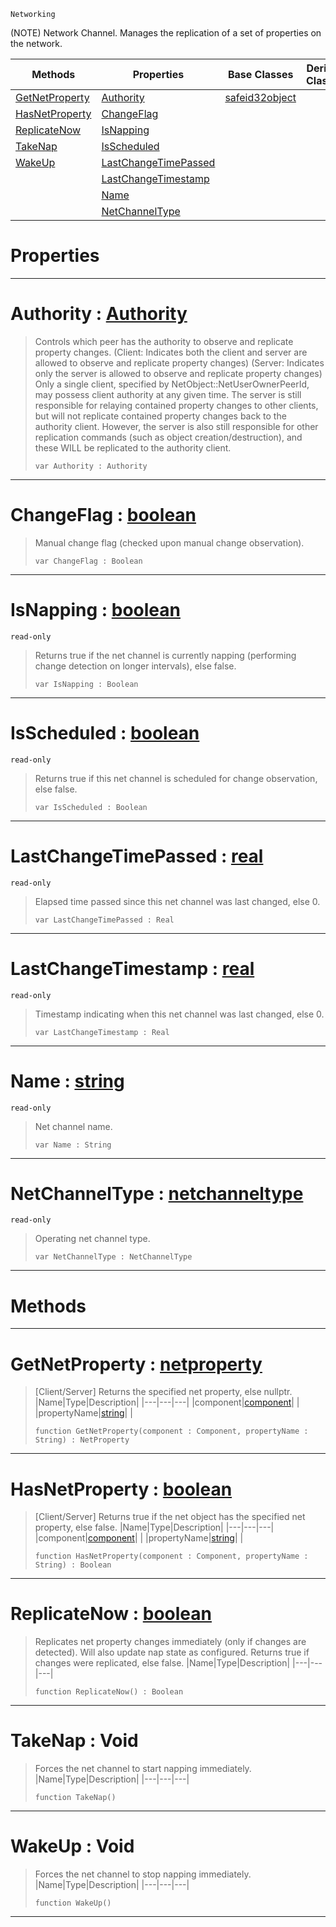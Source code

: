  `Networking`



(NOTE) Network Channel. Manages the replication of a set of properties on the network.

|Methods|Properties|Base Classes|Derived Classes|
|---|---|---|---|
|[ GetNetProperty](https://github.com/ArendDanielek/ZeroDocsTest/blob/master/code_reference/class_reference/netchannel.markdown#getnetproperty-zero-engi)|[ Authority](https://github.com/ArendDanielek/ZeroDocsTest/blob/master/code_reference/class_reference/netchannel.markdown#authority-zero-engine-do)|[safeid32object](https://github.com/ArendDanielek/ZeroDocsTest/blob/master/code_reference/class_reference/safeid32object.markdown)| |
|[ HasNetProperty](https://github.com/ArendDanielek/ZeroDocsTest/blob/master/code_reference/class_reference/netchannel.markdown#hasnetproperty-zero-engi)|[ ChangeFlag](https://github.com/ArendDanielek/ZeroDocsTest/blob/master/code_reference/class_reference/netchannel.markdown#changeflag-zero-engine-d)| | |
|[ ReplicateNow](https://github.com/ArendDanielek/ZeroDocsTest/blob/master/code_reference/class_reference/netchannel.markdown#replicatenow-zero-engine)|[ IsNapping](https://github.com/ArendDanielek/ZeroDocsTest/blob/master/code_reference/class_reference/netchannel.markdown#isnapping-zero-engine-do)| | |
|[ TakeNap](https://github.com/ArendDanielek/ZeroDocsTest/blob/master/code_reference/class_reference/netchannel.markdown#takenap-void)|[ IsScheduled](https://github.com/ArendDanielek/ZeroDocsTest/blob/master/code_reference/class_reference/netchannel.markdown#isscheduled-zero-engine)| | |
|[ WakeUp](https://github.com/ArendDanielek/ZeroDocsTest/blob/master/code_reference/class_reference/netchannel.markdown#wakeup-void)|[ LastChangeTimePassed](https://github.com/ArendDanielek/ZeroDocsTest/blob/master/code_reference/class_reference/netchannel.markdown#lastchangetimepassed-zer)| | |
| |[ LastChangeTimestamp](https://github.com/ArendDanielek/ZeroDocsTest/blob/master/code_reference/class_reference/netchannel.markdown#lastchangetimestamp-zero)| | |
| |[ Name](https://github.com/ArendDanielek/ZeroDocsTest/blob/master/code_reference/class_reference/netchannel.markdown#name-zero-engine-documen)| | |
| |[ NetChannelType](https://github.com/ArendDanielek/ZeroDocsTest/blob/master/code_reference/class_reference/netchannel.markdown#netchanneltype-zero-engi)| | |


 #  Properties


---  
 #  Authority : [Authority](https://github.com/ArendDanielek/ZeroDocsTest/blob/master/code_reference/enum_reference.markdown#authority)

> Controls which peer has the authority to observe and replicate property changes. (Client: Indicates both the client and server are allowed to observe and replicate property changes) (Server: Indicates only the server is allowed to observe and replicate property changes) Only a single client, specified by NetObject::NetUserOwnerPeerId, may possess client authority at any given time. The server is still responsible for relaying contained property changes to other clients, but will not replicate contained property changes back to the authority client. However, the server is also still responsible for other replication commands (such as object creation/destruction), and these WILL be replicated to the authority client.
> ``` lang=cpp, name=Zilch
> var Authority : Authority


---  
 #  ChangeFlag : [boolean](https://github.com/ArendDanielek/ZeroDocsTest/blob/master/code_reference/zilch_base_types/boolean.markdown)

> Manual change flag (checked upon manual change observation).
> ``` lang=cpp, name=Zilch
> var ChangeFlag : Boolean


---  
 #  IsNapping : [boolean](https://github.com/ArendDanielek/ZeroDocsTest/blob/master/code_reference/zilch_base_types/boolean.markdown)

 `read-only`

> Returns true if the net channel is currently napping (performing change detection on longer intervals), else false.
> ``` lang=cpp, name=Zilch
> var IsNapping : Boolean


---  
 #  IsScheduled : [boolean](https://github.com/ArendDanielek/ZeroDocsTest/blob/master/code_reference/zilch_base_types/boolean.markdown)

 `read-only`

> Returns true if this net channel is scheduled for change observation, else false.
> ``` lang=cpp, name=Zilch
> var IsScheduled : Boolean


---  
 #  LastChangeTimePassed : [real](https://github.com/ArendDanielek/ZeroDocsTest/blob/master/code_reference/zilch_base_types/real.markdown)

 `read-only`

> Elapsed time passed since this net channel was last changed, else 0.
> ``` lang=cpp, name=Zilch
> var LastChangeTimePassed : Real


---  
 #  LastChangeTimestamp : [real](https://github.com/ArendDanielek/ZeroDocsTest/blob/master/code_reference/zilch_base_types/real.markdown)

 `read-only`

> Timestamp indicating when this net channel was last changed, else 0.
> ``` lang=cpp, name=Zilch
> var LastChangeTimestamp : Real


---  
 #  Name : [string](https://github.com/ArendDanielek/ZeroDocsTest/blob/master/code_reference/zilch_base_types/string.markdown)

 `read-only`

> Net channel name.
> ``` lang=cpp, name=Zilch
> var Name : String


---  
 #  NetChannelType : [netchanneltype](https://github.com/ArendDanielek/ZeroDocsTest/blob/master/code_reference/class_reference/netchanneltype.markdown)

 `read-only`

> Operating net channel type.
> ``` lang=cpp, name=Zilch
> var NetChannelType : NetChannelType


---  
 #  Methods


---  
 #  GetNetProperty : [netproperty](https://github.com/ArendDanielek/ZeroDocsTest/blob/master/code_reference/class_reference/netproperty.markdown)

> [Client/Server] Returns the specified net property, else nullptr.
> |Name|Type|Description|
> |---|---|---|
> |component|[component](https://github.com/ArendDanielek/ZeroDocsTest/blob/master/code_reference/class_reference/component.markdown)| |
> |propertyName|[string](https://github.com/ArendDanielek/ZeroDocsTest/blob/master/code_reference/zilch_base_types/string.markdown)| |
> ``` lang=cpp, name=Zilch
> function GetNetProperty(component : Component, propertyName : String) : NetProperty
> ``` 


---  
 #  HasNetProperty : [boolean](https://github.com/ArendDanielek/ZeroDocsTest/blob/master/code_reference/zilch_base_types/boolean.markdown)

> [Client/Server] Returns true if the net object has the specified net property, else false.
> |Name|Type|Description|
> |---|---|---|
> |component|[component](https://github.com/ArendDanielek/ZeroDocsTest/blob/master/code_reference/class_reference/component.markdown)| |
> |propertyName|[string](https://github.com/ArendDanielek/ZeroDocsTest/blob/master/code_reference/zilch_base_types/string.markdown)| |
> ``` lang=cpp, name=Zilch
> function HasNetProperty(component : Component, propertyName : String) : Boolean
> ``` 


---  
 #  ReplicateNow : [boolean](https://github.com/ArendDanielek/ZeroDocsTest/blob/master/code_reference/zilch_base_types/boolean.markdown)

> Replicates net property changes immediately (only if changes are detected). Will also update nap state as configured. Returns true if changes were replicated, else false.
> |Name|Type|Description|
> |---|---|---|
> ``` lang=cpp, name=Zilch
> function ReplicateNow() : Boolean
> ``` 


---  
 #  TakeNap : Void

> Forces the net channel to start napping immediately.
> |Name|Type|Description|
> |---|---|---|
> ``` lang=cpp, name=Zilch
> function TakeNap()
> ``` 


---  
 #  WakeUp : Void

> Forces the net channel to stop napping immediately.
> |Name|Type|Description|
> |---|---|---|
> ``` lang=cpp, name=Zilch
> function WakeUp()
> ``` 


---  
 
  
  
  
  
  
  
  

 